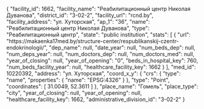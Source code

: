 {
    "facility_id": 1662,
    "facility_name": "Реабилитационный центр Николая Дуванова",
    "district_id": "3-02-2",
    "facility_url": "rcnd.by",
    "facility_address": "ул. Хуторская",
    "ap_1": "36",
    "name": "Реабилитационный центр Николая Дуванова",
    "type": "Реабилитационный центр",
    "state": "public institution",
    "stats": [
        {
            "url": "https:\/\/makaenka17med.by\/structure-center\/respublikanskij-czentr-endokrinologii\/",
            "dep_name": null,
            "date_year": null,
            "num_beds_dep": null,
            "num_deps_year": null,
            "num_doctors_dep": null,
            "num_doctors_med": null,
            "year_of_closing": null,
            "year_of_opening": "0",
            "beds_in_hospital_key": 760,
            "num_beds_facility_year": null,
            "healthcare_facility_key": 1662
        }
    ],
    "med_id": 10220392,
    "address": "ул. Хуторская",
    "coord_x_y": {
        "crs": {
            "type": "name",
            "properties": {
                "name": "EPSG:4326"
            }
        },
        "type": "Point",
        "coordinates": [
            31.0049,
            52.3611
        ]
    },
    "place_name": "Гомель",
    "place_type": "city",
    "year_of_closing": null,
    "year_of_opening": null,
    "healthcare_facility_key": 1662,
    "administrative_division_id": "3-02-2"
}